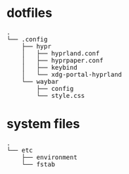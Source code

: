 # dotfiles
<pre>
.
└── .config
    ├── hypr
    │   ├── hyprland.conf
    │   ├── hyprpaper.conf
    │   ├── keybind
    │   └── xdg-portal-hyprland
    └── waybar
        ├── config
        └── style.css
</pre>
# system files
<pre>
.
└── etc
    ├── environment
    └── fstab
</pre>